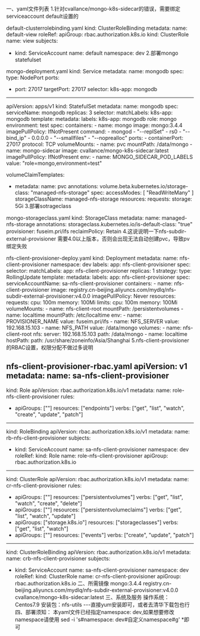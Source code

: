 一、yaml文件列表
1.针对cvallance/mongo-k8s-sidecar的错误，需要绑定serviceaccount default设置的

default-clusterrolebinding.yaml
kind: ClusterRoleBinding
metadata:
  name: default-view
roleRef:
  apiGroup: rbac.authorization.k8s.io
  kind: ClusterRole
  name: view
subjects:
  - kind: ServiceAccount
    name: default
    namespace: dev
2.部署mongo statefulset

mongo-deployment.yaml
kind: Service
metadata:
  name: mongodb
spec:
  type: NodePort
  ports:
  - port: 27017
    targetPort: 27017
  selector:
    k8s-app: mongodb
---
apiVersion: apps/v1
kind: StatefulSet
metadata:
  name: mongodb
spec:
  serviceName: mongodb
  replicas: 3
  selector:
    matchLabels:
      k8s-app: mongodb
  template:
    metadata:
      labels:
        k8s-app: mongodb
        role: mongo
        environment: test
    spec:
      containers:
      - name: mongo
        image: mongo:3.4.4
        imagePullPolicy: IfNotPresent
        command:
        - mongod
        - "--replSet"
        - rs0
        - "--bind_ip"
        - 0.0.0.0
        - "--smallfiles"
        - "--noprealloc"
        ports:
        - containerPort:  27017
          protocol: TCP
        volumeMounts:
        - name: pvc
          mountPath: /data/mongo
      - name: mongo-sidecar
        image:  cvallance/mongo-k8s-sidecar:latest
        imagePullPolicy: IfNotPresent
        env:
        - name: MONGO_SIDECAR_POD_LABELS
          value: "role=mongo,environment=test"

  volumeClaimTemplates:
  - metadata:
      name: pvc
      annotations:
        volume.beta.kubernetes.io/storage-class: "managed-nfs-storage"
    spec:
      accessModes: [ "ReadWriteMany" ]
      storageClassName:  managed-nfs-storage
      resources:
        requests:
          storage: 5Gi
3.部署sotrageclass

mongo-storageclass.yaml
kind: StorageClass
metadata:
  name: managed-nfs-storage
  annotations:
    storageclass.kubernetes.io/is-default-class: "true"
provisioner: fuseim.pri/ifs
reclaimPolicy: Retain
4.这说说明一下nfs-subdir-external-provisioner 需要4.0以上版本，否则会出现无法自动创建pvc，导致pv绑定失败

nfs-client-provisioner-deploy.yaml
kind: Deployment
metadata:
  name: nfs-client-provisioner
  namespace: dev
  labels:
    app: nfs-client-provisioner
spec:
  selector:
    matchLabels:
      app: nfs-client-provisioner
  replicas: 1
  strategy:
    type: RollingUpdate
  template:
    metadata:
      labels:
        app: nfs-client-provisioner
    spec:
      serviceAccountName: sa-nfs-client-provisioner
      containers:
      - name:  nfs-client-provisioner
        image:  registry.cn-beijing.aliyuncs.com/mydlq/nfs-subdir-external-provisioner:v4.0.0
        imagePullPolicy: Never
        resources:
          requests:
            cpu: 100m
            memory: 100Mi
          limits:
            cpu: 100m
            memory: 100Mi        
        volumeMounts:
        - name: nfs-client-root
          mountPath: /persistentvolumes
        - name: localtime
          mountPath: /etc/localtime
        env:
        - name: PROVISIONER_NAME
          value: fuseim.pri/ifs
        - name: NFS_SERVER
          value: 192.168.15.103
        - name: NFS_PATH
          value: /data/mongo
      volumes:
      - name: nfs-client-root
        nfs:
          server: 192.168.15.103
          path: /data/mongo
      - name: localtime
        hostPath:
          path: /usr/share/zoneinfo/Asia/Shanghai
5.nfs-client-provisioner的RBAC设置，权限分配不做过多说明

nfs-client-provisioner-rbac.yaml
apiVersion: v1
metadata:
  name: sa-nfs-client-provisioner
---
kind: Role
apiVersion: rbac.authorization.k8s.io/v1
metadata:
  name: role-nfs-client-provisioner
rules:
  - apiGroups: [""]
    resources: ["endpoints"]
    verbs: ["get", "list", "watch", "create", "update", "patch"]
---
kind: RoleBinding
apiVersion: rbac.authorization.k8s.io/v1
metadata:
  name: rb-nfs-client-provisioner
subjects:
  - kind: ServiceAccount
    name: sa-nfs-client-provisioner
    namespace: dev
roleRef:
  kind: Role
  name: role-nfs-client-provisioner
  apiGroup: rbac.authorization.k8s.io    
---
kind: ClusterRole
apiVersion: rbac.authorization.k8s.io/v1
metadata:
  name: cr-nfs-client-provisioner
rules:
  - apiGroups: [""]
    resources: ["persistentvolumes"]
    verbs: ["get", "list", "watch", "create", "delete"]
  - apiGroups: [""]
    resources: ["persistentvolumeclaims"]
    verbs: ["get", "list", "watch", "update"]
  - apiGroups: ["storage.k8s.io"]
    resources: ["storageclasses"]
    verbs: ["get", "list", "watch"]
  - apiGroups: [""]
    resources: ["events"]
    verbs: ["create", "update", "patch"]
---
kind: ClusterRoleBinding
apiVersion: rbac.authorization.k8s.io/v1
metadata:
  name: crb-nfs-client-provisioner
subjects:
  - kind: ServiceAccount
    name: sa-nfs-client-provisioner
    namespace: dev
roleRef:
  kind: ClusterRole
  name: cr-nfs-client-provisioner
  apiGroup: rbac.authorization.k8s.io
二、所需镜像
mongo:3.4.4
registry.cn-beijing.aliyuncs.com/mydlq/nfs-subdir-external-provisioner:v4.0.0
cvallance/mongo-k8s-sidecar:latest
三、系统及服务
操作系统：Centos7.9
安装包：nfs-utils ---直接yum安装即可，或者去清华下载包也行
四、部署须知：
本yaml文件已经指定namespace: dev,如果想要修改namespace请使用 sed -i 's#namespace: dev#自定义namespace#g' *即可
